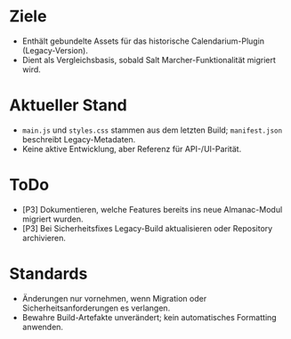 # Ziele
- Enthält gebundelte Assets für das historische Calendarium-Plugin (Legacy-Version).
- Dient als Vergleichsbasis, sobald Salt Marcher-Funktionalität migriert wird.

# Aktueller Stand
- `main.js` und `styles.css` stammen aus dem letzten Build; `manifest.json` beschreibt Legacy-Metadaten.
- Keine aktive Entwicklung, aber Referenz für API-/UI-Parität.

# ToDo
- [P3] Dokumentieren, welche Features bereits ins neue Almanac-Modul migriert wurden.
- [P3] Bei Sicherheitsfixes Legacy-Build aktualisieren oder Repository archivieren.

# Standards
- Änderungen nur vornehmen, wenn Migration oder Sicherheitsanforderungen es verlangen.
- Bewahre Build-Artefakte unverändert; kein automatisches Formatting anwenden.

